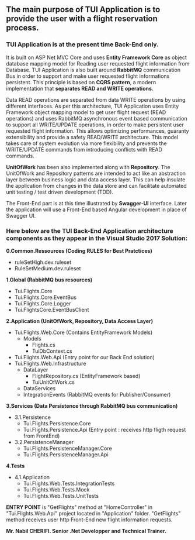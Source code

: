 ## The main purpose of TUI Application is to provide the user with a flight reservation process.

### TUI Application is at the present time Back-End only. 
It is built on ASP Net MVC Core and uses **Entity Framework Core** as object database mapping model for Reading user requested flight information from Database.
TUI Application is also built around **RabbitMQ** communication Bus in order to support and make user requested flight informations persistent.
This principle is based on **CQRS pattern**, a modern implementation that **separates READ and WRITE operations**. 

Data READ operations are separated from data WRITE operations by using different interfaces. As per this architecture, TUI Application uses Entity Framework object mapping model to get user flight request (READ operations) and uses RabbitMQ asynchronous event based communication to support all WRITE/UPDATE operations, in order to make persistent user requested flight information. 
This allows optimizing performances, guaranty extensibility and provide a safety READ/WRITE architecture. This model takes care of system evolution via more flexibility and prevents the WRITE/UPDATE commands from introducing conflicts with READ commands.

**UnitOfWork** has been also implemented along with **Repository**. The UnitOfWork and Repository patterns are intended to act like an abstraction layer between business logic and data access layer. This can help insulate the application from changes in the data store and can facilitate automated unit testing / test driven development (TDD).  

The Front-End part is at this time illustrated by **Swagger-UI** interface. 
Later the application will use a Front-End based Angular development in place of Swagger UI.

### Here below are the TUI Back-End Application architecture components as they appear in the Visual Studio 2017 Solution:

**0.Common.Ressources (Coding RULES for Best Pratctices)**
  - ruleSetHigh.dev.ruleset
  - RuleSetMedium.dev.ruleset
  
**1.Global (RabbitMQ bus resources)**
  - Tui.Flights.Core
  - Tui.Flights.Core.EventBus
  - Tui.Flights.Core.Logger
  - Tui.FlightsCore.EventBusClient
  
**2.Application (UnitOfWork, Repository, Data Access Layer)**
  - Tui.Flights.Web.Core (Contains EntityFramework Models)
    - Models
      - Flights.cs
      - TuiDbContext.cs
  - Tui.Flights.Web.Api (Entry point for our Back End solution)
  - Tui.Flights.Web.Infrastructure
    - DataLayer
      - FlightRepository.cs (EntityFramework based)
      - TuiUnitOfWork.cs
    - DataServices
    - IntegrationEvents (RabbitMQ events for Publisher/Consumer)
  
**3.Services (Data Persistence through RabbitMQ bus communication)**
  - 3.1.Persistence
    - Tui.Flights.Persistence.Core
    - Tui.Flights.Persistence.Api (Entry point : receives http fligth request from FrontEnd)
  - 3.2.PersistenceManager
    - Tui.Flights.PersistenceManager.Core
    - Tui.Flights.PersistenceManager.Api
   
**4.Tests**
  - 4.1.Application
    - Tui.Flights.Web.Tests.IntegrationTests
    - Tui.Flights.Web.Tests.Mock 
    - Tui.Flights.Web.Tests.UnitTests

**ENTRY POINT** is "GetFlights" method at "HomeController" in "Tui.Flights.Web.Api" project located in "Application" folder. 
"GetFlights" method receives user http Front-End new flight information requests.

**Mr. Nabil CHERIFI. Senior .Net Developper and Technical Trainer.**

